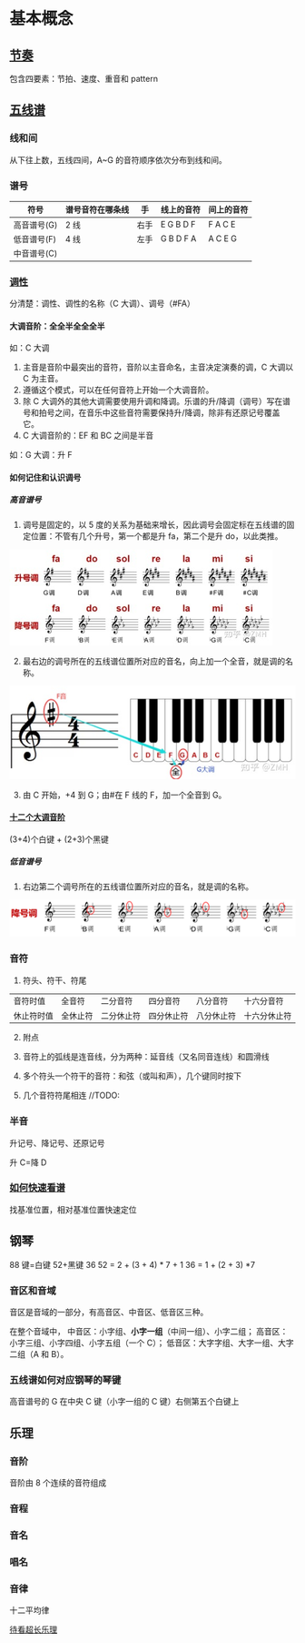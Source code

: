 # 基本概念

## [节奏](https://zhuanlan.zhihu.com/p/35416126)

包含四要素：节拍、速度、重音和 pattern

## [五线谱](https://zhuanlan.zhihu.com/p/60355971)

### 线和间

从下往上数，五线四间，A~G 的音符顺序依次分布到线和间。

### 谱号

| 符号        | 谱号音符在哪条线 | 手   | 线上的音符 | 间上的音符 |
| ----------- | ---------------- | ---- | ---------- | ---------- |
| 高音谱号(G) | 2 线             | 右手 | E G B D F  | F A C E    |
| 低音谱号(F) | 4 线             | 左手 | G B D F A  | A C E G    |
| 中音谱号(C) |                  |      |            |            |

### [调性](https://zhuanlan.zhihu.com/p/358402914)

分清楚：调性、调性的名称（C 大调）、调号（#FA）

#### 大调音阶：全全半全全全半

如：C 大调

1. 主音是音阶中最突出的音符，音阶以主音命名，主音决定演奏的调，C 大调以 C 为主音。
2. 遵循这个模式，可以在任何音符上开始一个大调音阶。
3. 除 C 大调外的其他大调需要使用升调和降调。乐谱的升/降调（调号）写在谱号和拍号之间，在音乐中这些音符需要保持升/降调，除非有还原记号覆盖它。
4. C 大调音阶的：EF 和 BC 之间是半音

如：G 大调：升 F

#### 如何记住和认识调号

##### 高音谱号

1. 调号是固定的，以 5 度的关系为基础来增长，因此调号会固定标在五线谱的固定位置：不管有几个升号，第一个都是升 fa，第二个是升 do，以此类推。

![调号](./imgs/1.jpg)

2. 最右边的调号所在的五线谱位置所对应的音名，向上加一个全音，就是调的名称。

![调的名称](./imgs/2.jpg)

3. 由 C 开始，+4 到 G；由#在 F 线的 F，加一个全音到 G。

#### [十二个大调音阶](https://zhuanlan.zhihu.com/p/104836703)

(3+4)个白键 + (2+3)个黑键

##### 低音谱号

1. 右边第二个调号所在的五线谱位置所对应的音名，就是调的名称。

![调的名称](./imgs/3.png)

### 音符

1. 符头、符干、符尾

|            |          |            |            |            |              |
| ---------- | -------- | ---------- | ---------- | ---------- | ------------ |
| 音符时值   | 全音符   | 二分音符   | 四分音符   | 八分音符   | 十六分音符   |
| 休止符时值 | 全休止符 | 二分休止符 | 四分休止符 | 八分休止符 | 十六分休止符 |

2. 附点

3. 音符上的弧线是连音线，分为两种：延音线（又名同音连线）和圆滑线

4. 多个符头一个符干的音符：和弦（或叫和声），几个键同时按下

5. 几个音符符尾相连 //TODO:

### 半音

升记号、降记号、还原记号

升 C=降 D

### [如何快速看谱](https://www.zhihu.com/question/22803406)

找基准位置，相对基准位置快速定位

## 钢琴

88 键=白键 52+黑键 36
52 = 2 + (3 + 4) * 7 + 1
36 = 1 + (2 + 3) *7

### 音区和音域

音区是音域的一部分，有高音区、中音区、低音区三种。

在整个音域中，
中音区：小字组、**小字一组**（中间一组）、小字二组；
高音区：小字三组、小字四组、小字五组（一个 C）；
低音区：大字字组、大字一组、大字二组（A 和 B）。

### 五线谱如何对应钢琴的琴键

高音谱号的 G 在中央 C 键（小字一组的 C 键）右侧第五个白键上

## 乐理

### 音阶

音阶由 8 个连续的音符组成

### 音程

### 音名

### 唱名

### 音律

十二平均律



[待看超长乐理](https://zhuanlan.zhihu.com/p/31864712)